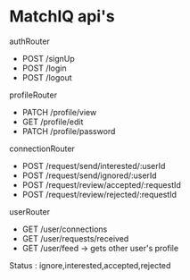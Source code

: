 # MatchIQ api's

authRouter

- POST /signUp
- POST /login
- POST /logout

profileRouter

- PATCH /profile/view
- GET /profile/edit
- PATCH /profile/password

connectionRouter

- POST /request/send/interested/:userId
- POST /request/send/ignored/:userId
- POST /request/review/accepted/:requestId
- POST /request/review/rejected/:requestId

userRouter

- GET /user/connections
- GET /user/requests/received
- GET /user/feed -> gets other user's profile

Status : ignore,interested,accepted,rejected

